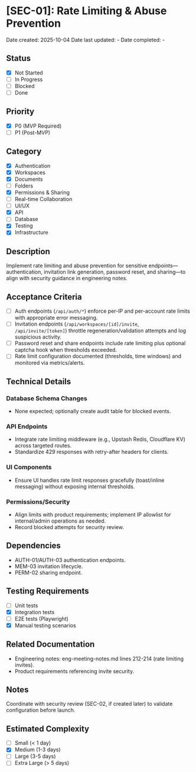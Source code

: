 # [SEC-01]: Rate Limiting & Abuse Prevention

Date created: 2025-10-04
Date last updated: -
Date completed: -

## Status

- [x] Not Started
- [ ] In Progress
- [ ] Blocked
- [ ] Done

## Priority

- [x] P0 (MVP Required)
- [ ] P1 (Post-MVP)

## Category

- [x] Authentication
- [x] Workspaces
- [x] Documents
- [ ] Folders
- [x] Permissions & Sharing
- [ ] Real-time Collaboration
- [ ] UI/UX
- [x] API
- [ ] Database
- [x] Testing
- [x] Infrastructure

## Description

Implement rate limiting and abuse prevention for sensitive endpoints—authentication, invitation link generation, password reset, and sharing—to align with security guidance in engineering notes.

## Acceptance Criteria

- [ ] Auth endpoints (`/api/auth/*`) enforce per-IP and per-account rate limits with appropriate error messaging.
- [ ] Invitation endpoints (`/api/workspaces/[id]/invite`, `/api/invite/[token]`) throttle regeneration/validation attempts and log suspicious activity.
- [ ] Password reset and share endpoints include rate limiting plus optional captcha hook when thresholds exceeded.
- [ ] Rate limit configuration documented (thresholds, time windows) and monitored via metrics/alerts.

## Technical Details

### Database Schema Changes

- None expected; optionally create audit table for blocked events.

### API Endpoints

- Integrate rate limiting middleware (e.g., Upstash Redis, Cloudflare KV) across targeted routes.
- Standardize 429 responses with retry-after headers for clients.

### UI Components

- Ensure UI handles rate limit responses gracefully (toast/inline messaging) without exposing internal thresholds.

### Permissions/Security

- Align limits with product requirements; implement IP allowlist for internal/admin operations as needed.
- Record blocked attempts for security review.

## Dependencies

- AUTH-01/AUTH-03 authentication endpoints.
- MEM-03 invitation lifecycle.
- PERM-02 sharing endpoint.

## Testing Requirements

- [ ] Unit tests
- [x] Integration tests
- [ ] E2E tests (Playwright)
- [x] Manual testing scenarios

## Related Documentation

- Engineering notes: eng-meeting-notes.md lines 212-214 (rate limiting invites).
- Product requirements referencing invite security.

## Notes

Coordinate with security review (SEC-02, if created later) to validate configuration before launch.

## Estimated Complexity

- [ ] Small (< 1 day)
- [x] Medium (1-3 days)
- [ ] Large (3-5 days)
- [ ] Extra Large (> 5 days)

